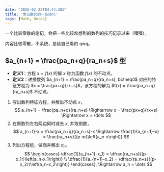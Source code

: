 ```yaml
---
date: '2025-02-25T04:44:28Z'
title: '常见数列的一些技巧'
tags: [Math, Notes]
---
```


一个比较零散的笔记，会把一些比较难想到的数列的技巧记录过来（嘿嘿）。

内容比较零散，不系统，是给自己看的 qwq。

<!--more-->

<!--
## $a_{n+1} = pa_n+q$ 型

1. 令 $a_{n+1} = a_n = x$，得到 $x = px+q$，
    $$
    a_{n+1} = pa_n+q \Rightarrow x = px+q
    $$
2. 解出这个方程，并在原递推公式两边同时减去 $x$，构造出等比数列 $\{a_n-x\}$，
    $$
    a_{n+1}-x = pa_n+q-x \Rightarrow a_{n+1}-x = p(a_n+\frac{q-x}{p})
    $$
3. 求出 $\{a_n-x\}$ 通项公式，即可求出 $\{a_n\}$ 通项公式。

-->

## $a_{n+1} = \frac{pa_n+q}{ra_n+s}$ 型

- **定义1**：方程 $x = f(x)$ 的解 $x$ 称为函数 $f(x)$ 的不动点。
- **定义2**：递推数列 $a_{n+1} = \frac{pa_n+q}{ra_n+s}, bc\neq0$ 对应的特征方程为 $x = \frac{px+q}{rx+s}$，该方程的解为 $f(x) = \frac{pa_n+q}{ra_n+s}$ 不动点。

1. 写出数列特征方程，并解出不动点 $x$，
    $$
    a_{n+1} = \frac{pa_n+q}{ra_n+s} \Rightarrow x = \frac{px+q}{rx+s} \Rightarrow x = \dots
    $$
2. 在原数列左右两边同时减去 $x$, 并取倒数，
    $$
    a_{n+1}-x = \frac{pa_n+q}{ra_n+s}-x \Rightarrow \frac{1}{a_{n+1}-x} = \frac{ra_n+s}{(p-xr)\left(a_n-x\right)}
    $$
3. 列出方程组，做商并解出 $a_n$。
    $$
    \begin{cases}
        \dfrac{1}{a_{n+1}-x_1} = \dfrac{ra_n+s}{(p-x_1r)\left(a_n-x_1\right)} \\
        \dfrac{1}{a_{n+1}-x_2} = \dfrac{ra_n+s}{(p-x_2r)\left(a_n-x_2\right)}
    \end{cases},
    \Rightarrow a_n = \dots
    $$

<!--
## $a_{n+1} = \frac{p}{\lambda a_n + q}$ 型

1. 等式两边同时加上一个常数 $x$，对右侧进行通分，
    $$
    a_{n+1} = \frac{p}{\lambda a_n + q} \Rightarrow a_{n+1}+x = \frac{\lambda x\left(a_n+\frac{mx+n}{\lambda x}\right)}{\lambda a_n + q}
    $$
2. 对比 $a_{n+1}+x$ 与 $a_n+\frac{mx+n}{\lambda x}$，解出 $x$，
    $$
    x = \frac{mx+n}{\lambda x} \Rightarrow x_1, x_2 = ?
    $$
3. 将其中一个解 $\mu$ 代回递推公式，左右同时取倒数，有，
    $$
    a_{n+1}+\mu = \frac{\lambda x\left(a_n+\mu\right)}{\lambda a_n + q} \Rightarrow \frac{1}{a_{n+1}+\mu} = \frac{1}{\lambda x} \frac{q}{a_n+\mu} + C_0
    $$
4. 按照解 $a_{n+1} = \lambda a_n + p$ 的方法解出即可。

例题：

有数列 $\{a_n\}$，满足 $a_{n+1} = \dfrac{2}{a_n+1}, a_1 = 2, a_n = ?$

左右两边同时加上 $x$，有：

$$
a_{n+1}+x = \frac{x\left(a_n+1+(2/x)\right)}{a_n+1} \Rightarrow \frac{1}{a_{n+1}+2} = -\frac{1}{2}\frac{1}{a_n+2} + \frac{1}{2}
$$

解出：
$$
\frac{1}{a_n+2} = \frac{1}{6}\left(-\frac{1}{2}\right)^n+\frac{1}{3}, a_n = \frac{6}{\left(-\frac{1}{2}\right)^n+2}-2.
$$
-->
